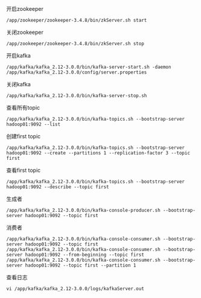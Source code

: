开启zookeeper
```shell
/app/zookeeper/zookeeper-3.4.8/bin/zkServer.sh start
```

关闭zookeeper
```shell
/app/zookeeper/zookeeper-3.4.8/bin/zkServer.sh stop
```
开启kafka
```shell
/app/kafka/kafka_2.12-3.0.0/bin/kafka-server-start.sh -daemon /app/kafka/kafka_2.12-3.0.0/config/server.properties
```
关闭kafka
```shell
/app/kafka/kafka_2.12-3.0.0/bin/kafka-server-stop.sh
```
查看所有topic
```shell
/app/kafka/kafka_2.12-3.0.0/bin/kafka-topics.sh --bootstrap-server hadoop01:9092 --list
```
创建first topic
```shell
/app/kafka/kafka_2.12-3.0.0/bin/kafka-topics.sh --bootstrap-server hadoop01:9092 --create --partitions 1 --replication-factor 3 --topic first
```
查看first topic
```shell
/app/kafka/kafka_2.12-3.0.0/bin/kafka-topics.sh --bootstrap-server hadoop01:9092 --describe --topic first
```
生成者
```shell
/app/kafka/kafka_2.12-3.0.0/bin/kafka-console-producer.sh --bootstrap-server hadoop01:9092 --topic first
```
消费者
```shell
/app/kafka/kafka_2.12-3.0.0/bin/kafka-console-consumer.sh --bootstrap-server hadoop01:9092 --topic first
/app/kafka/kafka_2.12-3.0.0/bin/kafka-console-consumer.sh --bootstrap-server hadoop01:9092 --from-beginning --topic first
/app/kafka/kafka_2.12-3.0.0/bin/kafka-console-consumer.sh --bootstrap-server hadoop01:9092 --topic first --partition 1
```
查看日志
```shell
vi /app/kafka/kafka_2.12-3.0.0/logs/kafkaServer.out
```
